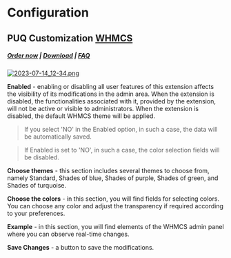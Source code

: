 # Configuration

## PUQ Customization **[WHMCS](https://puqcloud.com/link.php?id=77)**

#####  [Order now](https://puqcloud.com/whmcs-addon-puq-customization.php) | [Download](https://download.puqcloud.com/WHMCS/addons/PUQ-Customization/) | [FAQ](https://faq.puqcloud.com/)

[![2023-07-14_12-34.png](https://doc.puq.info/uploads/images/gallery/2023-07/scaled-1680-/2023-07-14-12-34.png)](https://doc.puq.info/uploads/images/gallery/2023-07/2023-07-14-12-34.png)

**Enabled** - enabling or disabling all user features of this extension affects the visibility of its modifications in the admin area. When the extension is disabled, the functionalities associated with it, provided by the extension, will not be active or visible to administrators. When the extension is disabled, the default WHMCS theme will be applied.

>If you select 'NO' in the Enabled option, in such a case, the data will be automatically saved.

>If Enabled is set to 'NO', in such a case, the color selection fields will be disabled.

**Choose themes** - this section includes several themes to choose from, namely Standard, Shades of blue, Shades of purple, Shades of green, and Shades of turquoise.

**Choose the colors** - in this section, you will find fields for selecting colors. You can choose any color and adjust the transparency if required according to your preferences.

**Example** - in this section, you will find elements of the WHMCS admin panel where you can observe real-time changes.

**Save Changes** - a button to save the modifications.